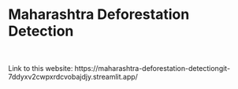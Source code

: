 <h1>Maharashtra Deforestation Detection</h1>
<br>
<p>Link to this website: https://maharashtra-deforestation-detectiongit-7ddyxv2cwpxrdcvobajdjy.streamlit.app/</p>
<img scr="https://www.google.com/url?sa=i&url=https%3A%2F%2Fwww.istockphoto.com%2Fphotos%2Fforest-trees&psig=AOvVaw29ukPj9gA04NBBeDvBDFQg&ust=1756106479300000&source=images&cd=vfe&opi=89978449&ved=0CBUQjRxqFwoTCJCFxcj0oo8DFQAAAAAdAAAAABAK">

